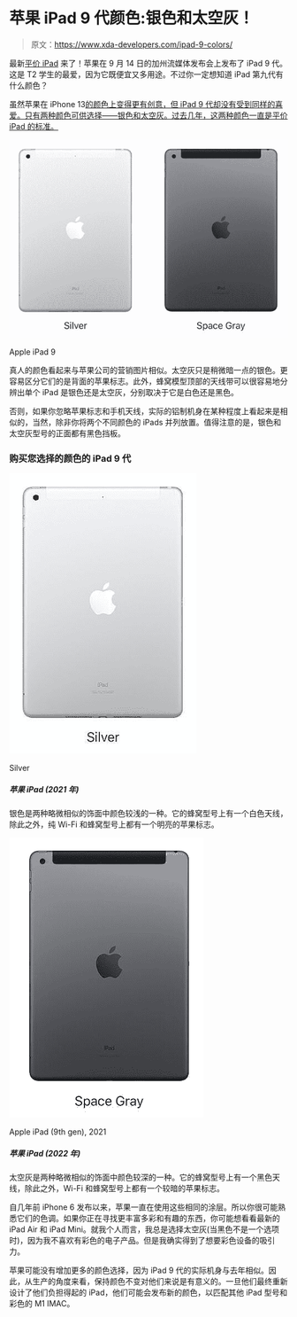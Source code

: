 # 苹果 iPad 9 代颜色:银色和太空灰！

> 原文：<https://www.xda-developers.com/ipad-9-colors/>

最新[平价 iPad](https://www.xda-developers.com/best-ipad-9-deals/) 来了！苹果在 9 月 14 日的加州流媒体发布会上发布了 iPad 9 代。这是 T2 学生的最爱，因为它既便宜又多用途。不过你一定想知道 iPad 第九代有什么颜色？

虽然苹果在 iPhone 13[的颜色上变得更有创意，但 iPad 9 代却没有受到同样的喜爱。只有两种颜色可供选择——银色和太空灰。过去几年，这两种颜色一直是平价 iPad 的标准。](http://xda-developers.com/iphone-13)

 <picture>![The iPad 9 is an affordable tablet that suits students with limited power needs.](img/74490d22e5368ba02c510c57ecfabd14.png)</picture> 

Apple iPad 9

真人的颜色看起来与苹果公司的营销图片相似。太空灰只是稍微暗一点的银色。更容易区分它们的是背面的苹果标志。此外，蜂窝模型顶部的天线带可以很容易地分辨出单个 iPad 是银色还是太空灰，分别取决于它是白色还是黑色。

否则，如果你忽略苹果标志和手机天线，实际的铝制机身在某种程度上看起来是相似的，当然，除非你将两个不同颜色的 iPads 并列放置。值得注意的是，银色和太空灰型号的正面都有黑色挡板。

### 购买您选择的颜色的 iPad 9 代

 <picture>![The Silver is the lighter option of two slightly similar finishes. It features a white antenna on the cellular model, in addition to a bright Apple logo on both Wi-Fi-only and cellular variants.](img/dee3ff03eebd343de0e0bfef59d8112c.png)</picture> 

Silver

##### 苹果 iPad (2021 年)

银色是两种略微相似的饰面中颜色较浅的一种。它的蜂窝型号上有一个白色天线，除此之外，纯 Wi-Fi 和蜂窝型号上都有一个明亮的苹果标志。

 <picture>![The bare bones base model iPad gets a late 2021 refresh. ](img/b02fc4b7761e92cb1cef3f7b6a33697a.png)</picture> 

Apple iPad (9th gen), 2021

##### 苹果 iPad (2022 年)

太空灰是两种略微相似的饰面中颜色较深的一种。它的蜂窝型号上有一个黑色天线，除此之外，Wi-Fi 和蜂窝型号上都有一个较暗的苹果标志。

自几年前 iPhone 6 发布以来，苹果一直在使用这些相同的涂层。所以你很可能熟悉它们的色调。如果你正在寻找更丰富多彩和有趣的东西，你可能想看看最新的 iPad Air 和 iPad Mini。就我个人而言，我总是选择太空灰(当黑色不是一个选项时)，因为我不喜欢有彩色的电子产品。但是我确实得到了想要彩色设备的吸引力。

苹果可能没有增加更多的颜色选择，因为 iPad 9 代的实际机身与去年相似。因此，从生产的角度来看，保持颜色不变对他们来说是有意义的。一旦他们最终重新设计了他们负担得起的 iPad，他们可能会发布新的颜色，以匹配其他 iPad 型号和彩色的 M1 IMAC。